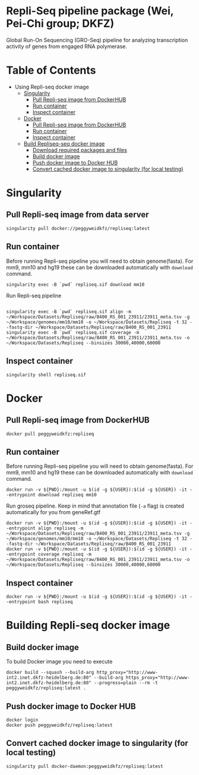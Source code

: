  Repli-Seq pipeline package (Wei, Pei-Chi group; DKFZ)
====================================================
Global Run-On Sequencing (GRO-Seq) pipeline for analyzing transcription activity of genes from engaged RNA polymerase. 


Table of Contents
=================

  * Using Repli-seq docker image
    * [Singularity](#singularity) 
      * [Pull Repli-seq image from DockerHUB](#singularity-pull)
      * [Run container](#singularity-run)
      * [Inspect container](#singularity-inspect)
    * [Docker](#docker) 
      * [Pull Repli-seq image from DockerHUB](#docker-pull)
      * [Run container](#docker-run)
      * [Inspect container](#docker-inspect)
    * [Build Repliseq-seq docker image](#build) 
      * [Download required packages and files](#build-download)
      * [Build docker image](#build-build)
      * [Push docker image to Docker HUB](#build-build)
      * [Convert cached docker image to singularity (for local testing)](#build-convert)

<a name="singularity">Singularity</a>
====================================================

<a name="singularity-pull">Pull Repli-seq image from data server</a>
----------------------------------------------------
```console
singularity pull docker://peggyweidkfz/repliseq:latest
```

<a name="singularity-run">Run container</a>
----------------------------------------------------
Before running Repli-seq pipeline you will need to obtain genome(fasta). For mm9, mm10 and hg19 these can be downloaded automatically with `download` command. 
```console
singularity exec -B `pwd` repliseq.sif download mm10
```

Run Repli-seq pipeline
```console
 
singularity exec -B `pwd` repliseq.sif align -m ~/Workspace/Datasets/Repliseq/raw/B400_RS_001_23911/23911_meta.tsv -g ~/Workspace/genomes/mm10/mm10 -o ~/Workspace/Datasets/Repliseq -t 32 --fastq-dir ~/Workspace/Datasets/Repliseq/raw/B400_RS_001_23911
singularity exec -B `pwd` repliseq.sif coverage -m ~/Workspace/Datasets/Repliseq/raw/B400_RS_001_23911/23911_meta.tsv -o ~/Workspace/Datasets/Repliseq --binsizes 30000,40000,60000
```


<a name="singularity-inspect">Inspect container</a>
----------------------------------------------------
```console
singularity shell repliseq.sif
```

<a name="docker">Docker</a>
====================================================

<a name="docker-pull">Pull Repli-seq image from DockerHUB</a>
----------------------------------------------------
```console
docker pull peggyweidkfz:repliseq
```

<a name="docker-run">Run container</a>
----------------------------------------------------
Before running Repli-seq pipeline you will need to obtain genome(fasta). For mm9, mm10 and hg19 these can be downloaded automatically with `download` command. 
```console
docker run -v ${PWD}:/mount -u $(id -g ${USER}):$(id -g ${USER}) -it --entrypoint download repliseq mm10
```

Run groseq pipeline. Keep in mind that annotation file (`-a` flag) is created automatically for you from geneRef.gtf
```console
docker run -v ${PWD}:/mount -u $(id -g ${USER}):$(id -g ${USER}) -it --entrypoint align repliseq -m ~/Workspace/Datasets/Repliseq/raw/B400_RS_001_23911/23911_meta.tsv -g ~/Workspace/genomes/mm10/mm10 -o ~/Workspace/Datasets/Repliseq -t 32 --fastq-dir ~/Workspace/Datasets/Repliseq/raw/B400_RS_001_23911
docker run -v ${PWD}:/mount -u $(id -g ${USER}):$(id -g ${USER}) -it --entrypoint coverage repliseq -m ~/Workspace/Datasets/Repliseq/raw/B400_RS_001_23911/23911_meta.tsv -o ~/Workspace/Datasets/Repliseq --binsizes 30000,40000,60000
```

<a name="docker-inspect">Inspect container</a>
----------------------------------------------------
```console
docker run -v ${PWD}:/mount -u $(id -g ${USER}):$(id -g ${USER}) -it --entrypoint bash repliseq
```

<a name="build">Building Repli-seq docker image</a>
====================================================


<a name="build-build">Build docker image</a>
----------------------------------------------------
To build Docker image you need to execute
```console
docker build --squash --build-arg http_proxy="http://www-int2.inet.dkfz-heidelberg.de:80" --build-arg https_proxy="http://www-int2.inet.dkfz-heidelberg.de:80" --progress=plain --rm -t peggyweidkfz/repliseq:latest .
```

<a name="build-push">Push docker image to Docker HUB</a>
----------------------------------------------------
```console
docker login
docker push peggyweidkfz/repliseq:latest
```

<a name="build-convert">Convert cached docker image to singularity (for local testing)</a>
----------------------------------------------------
```console
singularity pull docker-daemon:peggyweidkfz/repliseq:latest
```